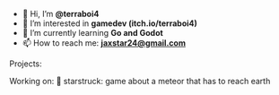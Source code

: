 - 👋 Hi, I’m **@terraboi4**
- 👀 I’m interested in **gamedev (itch.io/terraboi4)**
- 🌱 I’m currently learning **Go and Godot**
- 📫 How to reach me: **jaxstar24@gmail.com**

Projects:

Working on:
  🌟 starstruck: game about a meteor that has to reach earth
  

<!---
terraboi4/terraboi4 is a ✨ special ✨ repository because its `README.md` (this file) appears on your GitHub profile.
You can click the Preview link to take a look at your changes.
--->
